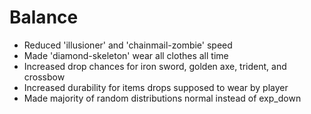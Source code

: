 # Balance
* Reduced 'illusioner' and 'chainmail-zombie' speed
* Made 'diamond-skeleton' wear all clothes all time
* Increased drop chances for iron sword, golden axe, trident, and crossbow
* Increased durability for items drops supposed to wear by player
* Made majority of random distributions normal instead of exp_down
